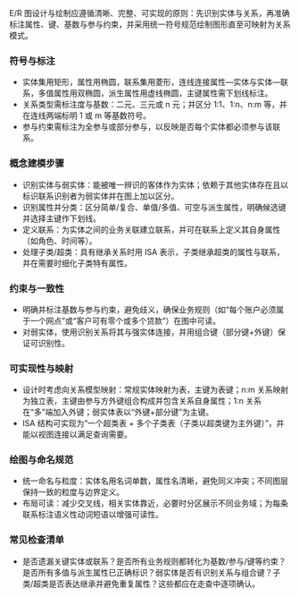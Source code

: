 E/R 图设计与绘制应遵循清晰、完整、可实现的原则：先识别实体与关系，再准确标注属性、键、基数与参与约束，并采用统一符号规范绘制图形直至可映射为关系模式。

### 符号与标注
- 实体集用矩形，属性用椭圆，联系集用菱形，连线连接属性—实体与实体—联系，多值属性用双椭圆，派生属性用虚线椭圆，主键属性需下划线标注。
- 关系类型需标注度与基数：二元、三元或 n 元；并区分 1:1、1:n、n:m 等，并在连线两端标明 1 或 m 等基数符号。
- 参与约束需标注为全参与或部分参与，以反映是否每个实体都必须参与该联系。

### 概念建模步骤
- 识别实体与弱实体：能被唯一辨识的客体作为实体；依赖于其他实体存在且以标识联系识别者为弱实体并在图上加以区分。
- 识别属性并分类：区分简单/复合、单值/多值、可空与派生属性，明确候选键并选择主键作下划线。
- 定义联系：为实体之间的业务关联建立联系，并可在联系上定义其自身属性（如角色、时间等）。
- 处理子类/超类：具有继承关系时用 ISA 表示，子类继承超类的属性与联系，并在需要时细化子类特有属性。

### 约束与一致性
- 明确并标注基数与参与约束，避免歧义，确保业务规则（如“每个账户必须属于一个网点”或“客户可有零个或多个贷款”）在图中可读。
- 对弱实体，使用识别关系将其与强实体连接，并用组合键（部分键+外键）保证可识别性。

### 可实现性与映射
- 设计时考虑向关系模型映射：常规实体映射为表，主键为表键；n:m 关系映射为独立表，主键由参与方外键组合构成并包含关系自身属性；1:n 关系在“多”端加入外键；弱实体表以“外键+部分键”为主键。
- ISA 结构可实现为“一个超类表 + 多个子类表（子类以超类键为主外键）”，并能以视图连接以满足查询需要。

### 绘图与命名规范
- 统一命名与粒度：实体名用名词单数，属性名清晰，避免同义冲突；不同图层保持一致的粒度与边界定义。
- 布局可读：减少交叉线，相关实体靠近，必要时分区展示不同业务域；为每条联系标注语义性动词短语以增强可读性。

### 常见检查清单
- 是否遗漏关键实体或联系？是否所有业务规则都转化为基数/参与/键等约束？是否所有多值与派生属性已正确标识？弱实体是否有识别关系与组合键？子类/超类是否表达继承并避免重复属性？这些都应在走查中逐项确认。

